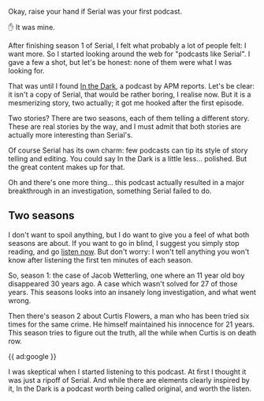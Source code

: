 Okay, raise your hand if Serial was your first podcast.

✋ It was mine.

After finishing season 1 of Serial, I felt what probably a lot of people felt: I want more.
So I started looking around the web for "podcasts like Serial". I gave a few a shot, but let's be honest: none of them were what I was looking for.

That was until I found [In the Dark](*https://www.apmreports.org/in-the-dark), a podcast by APM reports. Let's be clear: it isn't a copy of Serial, that would be rather boring, I realise now. But it is a mesmerizing story, two actually; it got me hooked after the first episode. 

Two stories? There are two seasons, each of them telling a different story. These are real stories by the way, and I must admit that both stories are actually more interesting than Serial's.  

Of course Serial has its own charm: few podcasts can tip its style of story telling and editing. You could say In the Dark is a little less… polished. But the great content makes up for that.

Oh and there's one more thing… this podcast actually resulted in a major breakthrough in an investigation, something Serial failed to do.

## Two seasons

I don't want to spoil anything, but I do want to give you a feel of what both seasons are about. If you want to go in blind, I suggest you simply stop reading, and go [listen now](*https://www.apmreports.org/in-the-dark). But don't worry: I won't tell anything you won't know after listening the first ten minutes of each season.

So, season 1: the case of Jacob Wetterling, one where an 11 year old boy disappeared 30 years ago. A case which wasn't solved for 27 of those years. This seasons looks into an insanely long investigation, and what went wrong.

Then there's season 2 about Curtis Flowers, a man who has been tried six times for the same crime. He himself maintained his innocence for 21 years. This season tries to figure out the truth, all the while when Curtis is on death row.

{{ ad:google }}

I was skeptical when I started listening to this podcast. At first I thought it was just a ripoff of Serial. And while there are elements clearly inspired by it, In the Dark is a podcast worth being called original, and worth the listen. 
